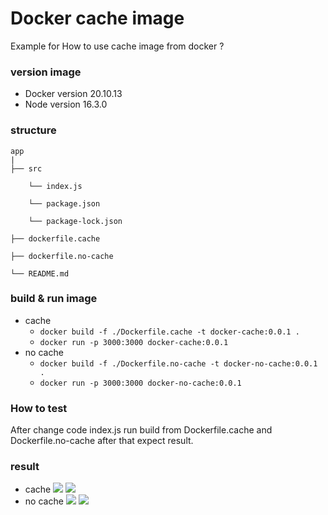 # Docker cache image

Example for How to use cache image from docker ?

### version image

- Docker version 20.10.13
- Node version 16.3.0

### structure

```
app
|
├── src

    └── index.js

    └── package.json

    └── package-lock.json

├── dockerfile.cache

├── dockerfile.no-cache

└── README.md
```

### build & run image

- cache
  - `docker build -f ./Dockerfile.cache -t docker-cache:0.0.1 .`
  - `docker run -p 3000:3000 docker-cache:0.0.1`
- no cache
  - `docker build -f ./Dockerfile.no-cache -t docker-no-cache:0.0.1 .`
  - `docker run -p 3000:3000 docker-no-cache:0.0.1`

### How to test

After change code index.js run build from Dockerfile.cache and Dockerfile.no-cache after that expect result.

### result

- cache
  <img src="https://i.imgur.com/jPl9kJ6.jpeg" />
  <img src="https://i.imgur.com/mgPZXAV.jpeg" />
- no cache
  <img src="https://i.imgur.com/g3p5tHl.jpeg" />
  <img src="https://i.imgur.com/Qm2HAc1.jpeg" />
